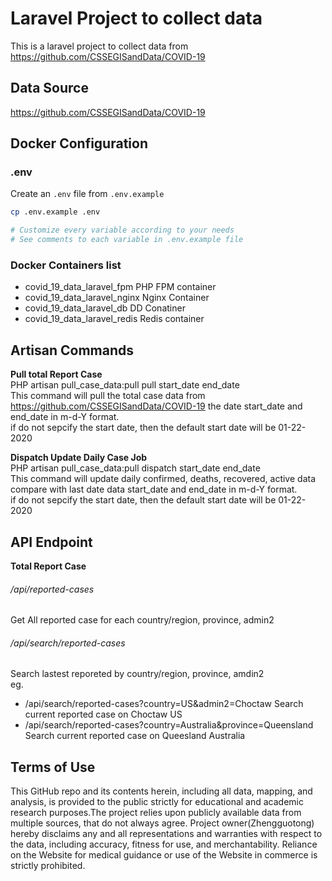 # Laravel Project to collect data 


This is a laravel project to collect data from https://github.com/CSSEGISandData/COVID-19

## Data Source 
https://github.com/CSSEGISandData/COVID-19

## Docker Configuration

### .env
Create an `.env` file from `.env.example`
```bash
cp .env.example .env

# Customize every variable according to your needs
# See comments to each variable in .env.example file
```
### Docker Containers list 
- covid_19_data_laravel_fpm   PHP FPM container 
- covid_19_data_laravel_nginx Nginx Container
- covid_19_data_laravel_db DD Conatiner  
- covid_19_data_laravel_redis Redis container

## Artisan Commands
<b>Pull total Report Case</b><br/>
PHP artisan  pull_case_data:pull pull start_date end_date <br/>
This command will pull the total case data from https://github.com/CSSEGISandData/COVID-19 the 
date start_date and end_date in m-d-Y format.
<br>if do not sepcify the start date, then the default start date will be 01-22-2020<br>

<b>Dispatch Update Daily Case Job</b><br/>
PHP artisan  pull_case_data:pull dispatch start_date end_date <br/>
This command will update daily confirmed, deaths, recovered, active data compare with last date data
start_date and end_date in m-d-Y format.
<br>if do not sepcify the start date, then the default start date will be 01-22-2020<br>

## API Endpoint
<b>Total Report Case</b><br/>
###### /api/reported-cases<br/>
Get All reported case for each country/region, province, admin2

###### /api/search/reported-cases<br/>
Search lastest reporeted by country/region, province, amdin2 <br>
eg.
- /api/search/reported-cases?country=US&admin2=Choctaw  Search current reported case on Choctaw US
- /api/search/reported-cases?country=Australia&province=Queensland Search current reported case on Queesland Australia


## Terms of Use
This GitHub repo and its contents herein, including all data, mapping, and analysis,  is provided to the public strictly for educational and academic research purposes.The project relies upon publicly available data from multiple sources, that do not always agree. Project owner(Zhengguotong)  hereby disclaims any and all representations and warranties with respect to the data, including accuracy, fitness for use, and merchantability.  Reliance on the Website for medical guidance or use of the Website in commerce is strictly prohibited.
